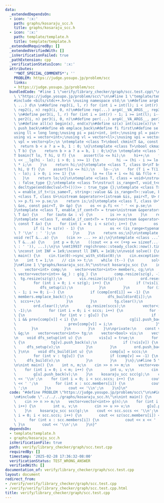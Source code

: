 ```yaml
---
data:
  _extendedDependsOn:
  - icon: ':x:'
    path: graphs/kosaraju_scc.h
    title: graphs/kosaraju_scc.h
  - icon: ':x:'
    path: template/template.h
    title: template/template.h
  _extendedRequiredBy: []
  _extendedVerifiedWith: []
  _isVerificationFailed: true
  _pathExtension: cpp
  _verificationStatusIcon: ':x:'
  attributes:
    '*NOT_SPECIAL_COMMENTS*': ''
    PROBLEM: https://judge.yosupo.jp/problem/scc
    links:
    - https://judge.yosupo.jp/problem/scc
  bundledCode: "#line 1 \"verify/library_checker/graph/scc.test.cpp\"\n#define PROBLEM\
    \ \"https://judge.yosupo.jp/problem/scc\"\n\n#line 1 \"template/template.h\"\n\
    #include <bits/stdc++.h>\n \nusing namespace std;\n \n#define arg4(a, b, c, d,\
    \ ...) d\n \n#define rep3(i, l, r) for (int i = int(l); i < int(r); i++)\n#define\
    \ rep2(i, n) rep3(i, 0, n)\n#define rep(...) arg4(__VA_ARGS__, rep3, rep2) (__VA_ARGS__)\n\
    \ \n#define per3(i, l, r) for (int i = int(r) - 1; i >= int(l); i--)\n#define\
    \ per2(i, n) per3(i, 0, n)\n#define per(...) arg4(__VA_ARGS__, per3, per2) (__VA_ARGS__)\n\
    \ \n#define all(x) begin(x), end(x)\n#define sz(x) int(size(x))\n \n#define pb\
    \ push_back\n#define eb emplace_back\n#define fi first\n#define se second\n \n\
    using ll = long long;\nusing pi = pair<int, int>;\nusing pl = pair<ll, ll>;\n\
    using vi = vector<int>;\nusing vl = vector<ll>;\nusing vpi = vector<pi>;\nusing\
    \ vpl = vector<pl>;\n \ntemplate <class T>\nbool ckmin(T &a, const T b) {\n  \
    \  return b < a ? a = b, 1 : 0; \n}\ntemplate <class T>\nbool ckmax(T &a, const\
    \ T b) {\n    return b > a ? a = b, 1 : 0;\n}\n \ntemplate <class T, class U>\n\
    T bsmin(T lo, T hi, U f) {\n    assert(lo <= hi);\n    hi++;\n    for (T i = T(1)\
    \ << __lg(hi - lo); i > 0; i >>= 1) {\n        hi -= (hi - i >= lo && f(hi - i))\
    \ * i;\n    }\n    return hi;\n}\ntemplate <class T, class U>\nT bsmax(T lo, T\
    \ hi, U f) {\n    assert(lo <= hi);\n    lo--;\n    for (T i = T(1) << __lg(hi\
    \ - lo); i > 0; i >>= 1) {\n        lo += (lo + i <= hi && f(lo + i)) * i;\n \
    \   }\n    return lo;\n}\n\ntemplate <class T, class = void>\nstruct is_range\
    \ : false_type {};\ntemplate <class T>\nstruct is_range<T, void_t<decltype(begin(declval<T>())),\
    \ decltype(end(declval<T>()))>> : true_type {};\ntemplate <class T>\nusing enable_if_cont\
    \ = enable_if_t<!is_same<T, string>::value && is_range<T>::value, bool>;\n\ntemplate\
    \ <class T, class U>\nistream &operator>>(istream &is, pair<T, U> &p) {\n    is\
    \ >> p.fi >> p.se;\n    return is;\n}\ntemplate <class T, class U>\nostream &operator<<(ostream\
    \ &os, const pair<T, U> &p) {\n    os << p.fi << ' ' << p.se;\n    return os;\n\
    }\ntemplate <class T, enable_if_cont<T> = true>\nistream &operator>>(istream &is,\
    \ T &v) {\n    for (auto &x : v) {\n        is >> x;\n    }\n    return is;\n\
    }\ntemplate <class T, enable_if_cont<T> = true>\nostream &operator<<(ostream &os,\
    \ const T &v) {\n    for (int i = 0; i < sz(v); i++) {\n        os << v[i];\n\
    \        if (i != sz(v) - 1) {\n            os << (is_range<typename T::value_type>::value\
    \ ? '\\n' : ' ');\n        }\n    }\n    return os;\n}\n\ntemplate <class ...T>\n\
    void re(T &...a) {\n    (cin >> ... >> a);\n}\ntemplate <class ...T>\nvoid pr(const\
    \ T &...a) {\n    int p = 0;\n    ((cout << a << (++p == sizeof...(T) ? '\\n'\
    \ : ' ')), ...);\n}\n \nmt19937 rng(chrono::steady_clock::now().time_since_epoch().count());\n\
    \ \nconst int INF = 1e9;\nconst ll INFL = 1e18;\n\nvoid solve() {\n}\n\nint32_t\
    \ main() {\n    cin.tie(0)->sync_with_stdio(0);\n    cin.exceptions(cin.failbit);\n\
    \n    int t = 1;\n    // cin >> t;\n    while (t--) {\n        solve();\n    }\n\
    }\n#line 1 \"graphs/kosaraju_scc.h\"\nstruct kosaraju_scc {\n    int sccs = 0;\n\
    \    vector<int> comp;\n    vector<vector<int>> members, cg;\n\n    kosaraju_scc(const\
    \ vector<vector<int>> &g_) : g(g_) {\n        comp.resize(sz(g), -1);\n      \
    \  tg.resize(sz(g));\n        vis.resize(sz(g));\n        ord.reserve(sz(g));\n\
    \        for (int i = 0; i < sz(g); i++) {\n            if (!vis[i]) {\n     \
    \           dfs_setup(i);\n            }\n        }\n        for (int i = sz(ord)\
    \ - 1; i >= 0; i--) {\n            if (comp[ord[i]] == -1) {\n               \
    \ members.emplace_back();\n                dfs_build(ord[i]);\n              \
    \  sccs++;\n            }\n        }\n        tg.clear();\n        vis.clear();\n\
    \        ord.clear();\n\n        cg.resize(sccs);\n        vector<int> prev(sccs,\
    \ -1);\n        for (int i = 0; i < sccs; i++) {\n            for (int u : members[i])\
    \ {\n                for (int v : g[u]) {\n                    if (comp[v] !=\
    \ i && prev[comp[v]] < i) {\n                        cg[i].push_back(comp[v]);\n\
    \                        prev[comp[v]] = i;\n                    }\n         \
    \       }\n            }\n        }\n    }\n\nprivate:\n    const vector<vector<int>>\
    \ &g;\n    vector<vector<int>> tg;\n    vector<bool> vis;\n    vector<int> ord;\n\
    \n    void dfs_setup(int u) {\n        vis[u] = true;\n        for (int v : g[u])\
    \ {\n            tg[v].push_back(u);\n            if (!vis[v]) {\n           \
    \     dfs_setup(v);\n            }\n        }\n        ord.push_back(u);\n   \
    \ }\n\n    void dfs_build(int u) {\n        comp[u] = sccs;\n        members[sccs].push_back(u);\n\
    \        for (int v : tg[u]) {\n            if (comp[v] == -1) {\n           \
    \     dfs_build(v);\n            }\n        }\n    }\n};\n#line 5 \"verify/library_checker/graph/scc.test.cpp\"\
    \n\nint main() {\n    int n, m;\n    cin >> n >> m;\n    vector<vector<int>> g(n);\n\
    \    for (int i = 0; i < m; i++) {\n        int u, v;\n        cin >> u >> v;\n\
    \        g[u].push_back(v);\n    }\n    kosaraju_scc scc(g);\n    cout << scc.sccs\
    \ << '\\n';\n    for (int i = 0; i < scc.sccs; i++) {\n        cout << sz(scc.members[i])\
    \ << ' ';\n        for (int x : scc.members[i]) {\n            cout << x << '\
    \ ';\n        }\n        cout << '\\n';\n    }\n}\n"
  code: "#define PROBLEM \"https://judge.yosupo.jp/problem/scc\"\n\n#include \"../../../template/template.h\"\
    \n#include \"../../../graphs/kosaraju_scc.h\"\n\nint main() {\n    int n, m;\n\
    \    cin >> n >> m;\n    vector<vector<int>> g(n);\n    for (int i = 0; i < m;\
    \ i++) {\n        int u, v;\n        cin >> u >> v;\n        g[u].push_back(v);\n\
    \    }\n    kosaraju_scc scc(g);\n    cout << scc.sccs << '\\n';\n    for (int\
    \ i = 0; i < scc.sccs; i++) {\n        cout << sz(scc.members[i]) << ' ';\n  \
    \      for (int x : scc.members[i]) {\n            cout << x << ' ';\n       \
    \ }\n        cout << '\\n';\n    }\n}"
  dependsOn:
  - template/template.h
  - graphs/kosaraju_scc.h
  isVerificationFile: true
  path: verify/library_checker/graph/scc.test.cpp
  requiredBy: []
  timestamp: '2025-02-28 17:36:32-08:00'
  verificationStatus: TEST_WRONG_ANSWER
  verifiedWith: []
documentation_of: verify/library_checker/graph/scc.test.cpp
layout: document
redirect_from:
- /verify/verify/library_checker/graph/scc.test.cpp
- /verify/verify/library_checker/graph/scc.test.cpp.html
title: verify/library_checker/graph/scc.test.cpp
---
```

